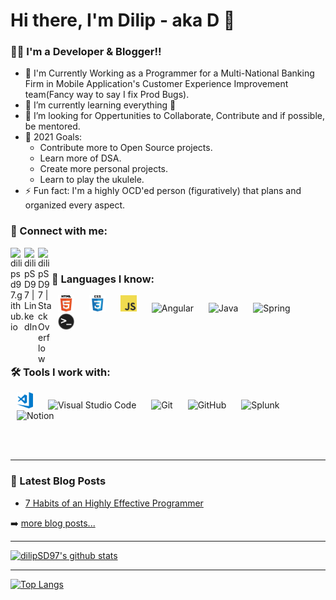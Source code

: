 <!--
Credits for building this md file with all the features goes to codeSTACKr's Youtibe Video
Videos Link: https://youtu.be/ECuqb5Tv9qI
-->
# Hi there, I'm Dilip - aka D 👋

### 🧑‍💻 I'm a Developer & Blogger!!

- 🔭 I'm Currently Working as a Programmer for a Multi-National Banking Firm in Mobile Application's Customer Experience Improvement team(Fancy way to say I fix Prod Bugs).
- 🌱 I’m currently learning everything 🤣
- 👯 I’m looking for Oppertunities to Collaborate, Contribute and if possible, be mentored.
- 🥅 2021 Goals: 
    * Contribute more to Open Source projects.
    * Learn more of DSA.
    * Create more personal projects.
    * Learn to play the ukulele.
- ⚡ Fun fact: I'm a highly OCD'ed person (figuratively) that plans and organized every aspect.

### 🔗 Connect with me:

[<img align="left" alt="dilipsd97.github.io" width="22px" src="https://maxcdn.icons8.com/Share/icon/ultraviolet/Network/domain1600.png" />][githubpage]
[<img align="left" alt="dilipSD97 | LinkedIn" width="22px" src="https://image.flaticon.com/icons/png/512/174/174857.png" />][linkedin]
[<img align="left" alt="dilipSD97 | StackOverflow" width="22px" src="http://cdn.sstatic.net/Sites/stackoverflow/img/apple-touch-icon@2.png?v=73d79a89bded&a" />][stackoverflow]

<br />

### 🤟 Languages I know:

<p float="left">
  <img id="icons" alt="HTML5" width="26px" hspace="10" src="https://raw.githubusercontent.com/github/explore/80688e429a7d4ef2fca1e82350fe8e3517d3494d/topics/html/html.png" />
  <img id="icons" alt="CSS3" width="26px" hspace="10" src="https://raw.githubusercontent.com/github/explore/80688e429a7d4ef2fca1e82350fe8e3517d3494d/topics/css/css.png" />
  <img id="icons" alt="JavaScript" width="26px" hspace="10" src="https://raw.githubusercontent.com/github/explore/80688e429a7d4ef2fca1e82350fe8e3517d3494d/topics/javascript/javascript.png" />
  <img id="icons" alt="Angular" width="26px" hspace="10" src="https://upload.wikimedia.org/wikipedia/commons/thumb/c/cf/Angular_full_color_logo.svg/1200px-Angular_full_color_logo.svg.png" />
  <img id="icons" alt="Java" width="26px" hspace="10" src="https://cdn.iconscout.com/icon/free/png-256/java-43-569305.png" />
  <img id="icons" alt="Spring" width="26px" hspace="10" src="https://cdn.worldvectorlogo.com/logos/spring-3.svg" />
  <img id="icons" alt="Terminal" width="26px" hspace="10" src="https://raw.githubusercontent.com/github/explore/80688e429a7d4ef2fca1e82350fe8e3517d3494d/topics/terminal/terminal.png" />
</p>



<br />

### 🛠️ Tools I work with:

<p float="left">
  <img id="icons" alt="Visual Studio Code" width="26px" hspace="10" src="https://raw.githubusercontent.com/github/explore/80688e429a7d4ef2fca1e82350fe8e3517d3494d/topics/visual-studio-code/visual-studio-code.png" />
  <img id="icons" alt="Visual Studio Code" width="26px" hspace="10" src="https://cdn.freebiesupply.com/logos/large/2x/eclipse-11-logo-svg-vector.svg" />
  <img id="icons" alt="Git" width="26px" hspace="10" src="https://upload.wikimedia.org/wikipedia/commons/3/3f/Git_icon.svg" />
  <img id="icons" alt="GitHub" width="26px" hspace="10" src="https://maxcdn.icons8.com/Share/icon/p1em/Logos/github1600.png" />
  <img id="icons" alt="Splunk" width="26px" hspace="10" src="https://www.logolynx.com/images/logolynx/f2/f222760c66cf7aab3a64eeb0157646b6.png" />
  <img id="icons" alt="Notion" width="26px" hspace="10" src="https://upload.wikimedia.org/wikipedia/commons/4/45/Notion_app_logo.png" />
</p>

<br />
<br />

---

### 📕 Latest Blog Posts

<!-- BLOG-POST-LIST:START -->
- [7 Habits of an Highly Effective Programmer](https://dev.to/dilipsd97/7-habits-of-an-highlt-effective-programmer-1696)
<!-- BLOG-POST-LIST:END -->

➡️ [more blog posts...](https://dev.to/dilipsd97)

---

[![dilipSD97's github stats](https://github-readme-stats.vercel.app/api?username=dilipSD97&count_private=true&show_icons=true&theme=nightowl)](https://github.com/anuraghazra/github-readme-stats)

---

[![Top Langs](https://github-readme-stats.vercel.app/api/top-langs/?username=dilipSD97&layout=compact&theme=nightowl)](https://github.com/anuraghazra/github-readme-stats)

[githubpage]: https://dilipsd97.github.io/
[linkedin]: https://www.linkedin.com/in/dilip-akshy-karthik-s-d-229170111/
[stackoverflow]: https://stackoverflow.com/users/13717981/dilip-sd?tab=profile

<script>
$('#icons').on('click', function(event) {
  event.preventDefault();
});
</script>
